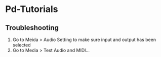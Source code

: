 # Pd-Tutorials

## Troubleshooting
1. Go to Meida > Audio Setting to make sure input and output has been selected
2. Go to Media > Test Audio and MIDI...
